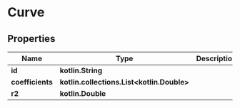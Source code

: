 
# Curve

## Properties
Name | Type | Description | Notes
------------ | ------------- | ------------- | -------------
**id** | **kotlin.String** |  |  [optional]
**coefficients** | **kotlin.collections.List&lt;kotlin.Double&gt;** |  |  [optional]
**r2** | **kotlin.Double** |  |  [optional]



